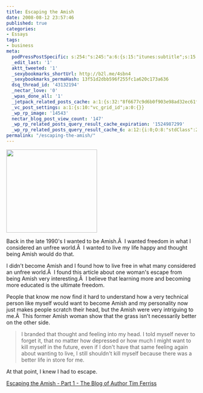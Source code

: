```yaml
---
title: Escaping the Amish
date: 2008-08-12 23:57:46
published: true
categories:
- Essays
tags:
- business
meta:
  podPressPostSpecific: s:254:"s:245:"a:6:{s:15:"itunes:subtitle";s:15:"##PostExcerpt##";s:14:"itunes:summary";s:15:"##PostExcerpt##";s:15:"itunes:keywords";s:17:"##WordPressCats##";s:13:"itunes:author";s:10:"##Global##";s:15:"itunes:explicit";s:2:"No";s:12:"itunes:block";s:2:"No";}";";
  _edit_last: '1'
  aktt_tweeted: '1'
  _sexybookmarks_shortUrl: http://b2l.me/4sbn4
  _sexybookmarks_permaHash: 13f51d2dbb596f255fc1a620c173a636
  dsq_thread_id: '43132194'
  _nectar_love: '0'
  _wpas_done_all: '1'
  _jetpack_related_posts_cache: a:1:{s:32:"8f6677c9d6b0f903e98ad32ec61f8deb";a:2:{s:7:"expires";i:1500288902;s:7:"payload";a:3:{i:0;a:1:{s:2:"id";i:6678;}i:1;a:1:{s:2:"id";i:7204;}i:2;a:1:{s:2:"id";i:382;}}}}
  _vc_post_settings: a:1:{s:10:"vc_grid_id";a:0:{}}
  _wp_rp_image: '14543'
  nectar_blog_post_view_count: '147'
  _wp_rp_related_posts_query_result_cache_expiration: '1524987299'
  _wp_rp_related_posts_query_result_cache_6: a:12:{i:0;O:8:"stdClass":2:{s:7:"post_id";s:4:"4431";s:5:"score";s:17:"74.63755023125954";}i:1;O:8:"stdClass":2:{s:7:"post_id";s:4:"4537";s:5:"score";s:18:"20.350172206057945";}i:2;O:8:"stdClass":2:{s:7:"post_id";s:3:"411";s:5:"score";s:18:"18.861637019741412";}i:3;O:8:"stdClass":2:{s:7:"post_id";s:3:"398";s:5:"score";s:18:"18.366297795361323";}i:4;O:8:"stdClass":2:{s:7:"post_id";s:3:"134";s:5:"score";s:18:"18.366297795361323";}i:5;O:8:"stdClass":2:{s:7:"post_id";s:3:"728";s:5:"score";s:17:"18.25143984592093";}i:6;O:8:"stdClass":2:{s:7:"post_id";s:4:"1266";s:5:"score";s:18:"18.064737215246634";}i:7;O:8:"stdClass":2:{s:7:"post_id";s:2:"49";s:5:"score";s:18:"18.019228994607154";}i:8;O:8:"stdClass":2:{s:7:"post_id";s:3:"428";s:5:"score";s:18:"17.748288111500568";}i:9;O:8:"stdClass":2:{s:7:"post_id";s:2:"16";s:5:"score";s:18:"17.713504626166213";}i:10;O:8:"stdClass":2:{s:7:"post_id";s:3:"340";s:5:"score";s:18:"17.579613940873287";}i:11;O:8:"stdClass":2:{s:7:"post_id";s:3:"274";s:5:"score";s:18:"17.534105720233804";}}
permalink: "/escaping-the-amish/"
---
```

<img class="alignright" title="Amish Girl" src="{{ site.baseurl }}/posts/2008/08/2672146709_f5613999e6.jpg" alt="" width="240" height="220" />

Back in the late 1990's I wanted to be Amish.Â  I wanted freedom in what I considered an unfree world.Â  I wanted to live my life happy and thought being Amish would do that.

I didn't become Amish and I found how to live free in what many considered an unfree world.Â  I found this article about one woman's escape from being Amish very interesting.Â  I believe that learning more and becoming more educated is the ultimate freedom.

People that know me now find it hard to understand how a very technical person like myself would want to become Amish and my personality now just makes people scratch their head, but the Amish were very intriguing to me.Â  This former Amish woman show that the grass isn't necessarily better on the other side.
>I branded that thought and feeling into my head. I told myself never to forget it, that no matter how depressed or how much I might want to kill myself in the future, even if I don't have that same feeling again about wanting to live, I still shouldn't kill myself because there was a better life in store for me.

At that point, I knew I had to escape.</blockquote>
<p><a href="http://www.fourhourworkweek.com/blog/2008/07/15/escaping-the-amish-part-1/" rel="nofollow">Escaping the Amish - Part 1 - The Blog of Author Tim Ferriss</a></p>
